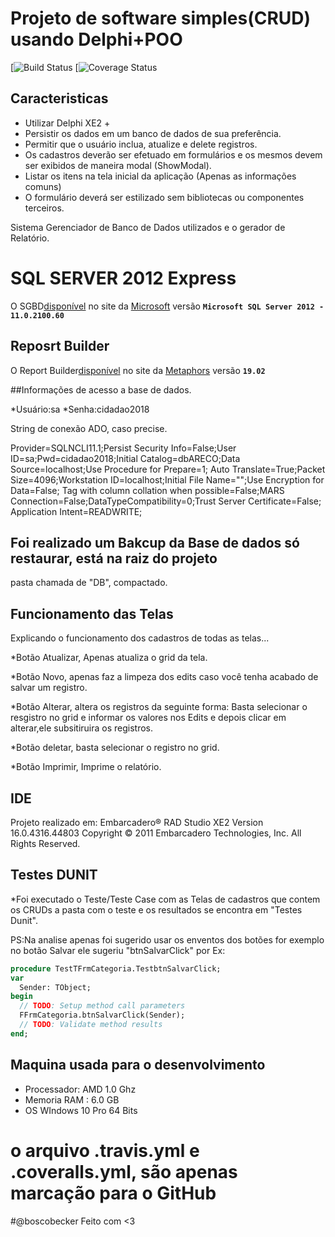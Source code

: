 # Projeto de software simples(CRUD) usando Delphi+POO

[![Build Status](https://travis-ci.com/BoscoBecker/Projeto-Areco.svg?branch=master)
[![Coverage Status](https://coveralls.io/repos/github/BoscoBecker/Projeto-Areco/badge.svg?branch=master)


## Caracteristicas

* Utilizar Delphi XE2 +
* Persistir os dados em um banco de dados de sua preferência.
* Permitir que o usuário inclua, atualize e delete registros.
* Os cadastros deverão ser efetuado em formulários e os mesmos devem ser exibidos de maneira modal (ShowModal).
* Listar os itens na tela inicial da aplicação (Apenas as informações comuns)
* O formulário deverá ser estilizado sem bibliotecas ou componentes terceiros.


Sistema Gerenciador de Banco de Dados utilizados e o gerador de Relatório.


# SQL SERVER 2012 Express

O SGBD[disponível](https://www.microsoft.com/pt-br/download/confirmation.aspx?id=29062&6B49FDFB-8E5B-4B07-BC31-15695C5A2143=1)
no site da [Microsoft](https://www.microsoft.com/pt-br/)
versão **```Microsoft SQL Server 2012 - 11.0.2100.60```**

## Reposrt Builder

O Report Builder[disponível](http://www.digital-metaphors.com/download/demo/server/rbServ16d.exe)
no site da [Metaphors](http://www.digital-metaphors.com/) 
versão **```19.02```**

##Informações de acesso a base de dados.

*Usuário:sa
*Senha:cidadao2018

String de conexão ADO, caso precise.

Provider=SQLNCLI11.1;Persist Security Info=False;User ID=sa;Pwd=cidadao2018;Initial Catalog=dbARECO;Data Source=localhost;Use Procedure for Prepare=1;
Auto Translate=True;Packet Size=4096;Workstation ID=localhost;Initial File Name="";Use Encryption for Data=False;
Tag with column collation when possible=False;MARS Connection=False;DataTypeCompatibility=0;Trust Server Certificate=False;
Application Intent=READWRITE;

## Foi realizado um Bakcup da Base de dados só restaurar, está na raiz do projeto
pasta chamada de "DB", compactado.
		 
		 
		 
## Funcionamento das Telas

Explicando o funcionamento dos cadastros de todas as telas...		 

*Botão Atualizar, Apenas atualiza o grid da tela.	
	 
*Botão Novo, apenas faz a limpeza dos edits caso você tenha acabado de salvar um registro.

*Botão Alterar, altera os registros da seguinte forma: Basta selecionar o resgistro no grid
e informar os valores nos Edits e depois clicar em alterar,ele subsitiruira os registros.

*Botão deletar, basta selecionar o registro no grid.	 

*Botão Imprimir, Imprime o relatório.


## IDE 

Projeto realizado em: 
Embarcadero® RAD Studio XE2 Version 16.0.4316.44803 
Copyright © 2011 Embarcadero Technologies, Inc. All Rights Reserved.


## Testes DUNIT

*Foi executado o Teste/Teste Case com as Telas de cadastros que contem os CRUDs
a pasta com o teste e os resultados se encontra em "Testes Dunit".

PS:Na analise apenas foi sugerido usar os enventos dos botões for exemplo no 
botão Salvar ele sugeriu "btnSalvarClick" por Ex:

```pascal
procedure TestTFrmCategoria.TestbtnSalvarClick;
var
  Sender: TObject;
begin
  // TODO: Setup method call parameters
  FFrmCategoria.btnSalvarClick(Sender);
  // TODO: Validate method results
end;
```

## Maquina usada para o desenvolvimento

* Processador: AMD 1.0 Ghz
* Memoria RAM : 6.0 GB
* OS WIndows 10 Pro 64 Bits

# o arquivo .travis.yml e .coveralls.yml, são apenas marcação para o GitHub

#@boscobecker Feito com <3	 
		 
		 
